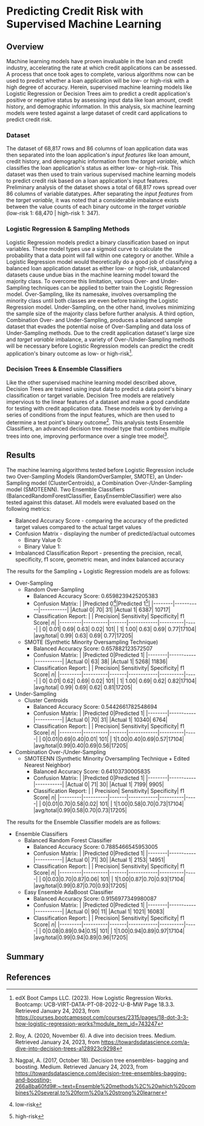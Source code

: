 # Predicting Credit Risk with Supervised Machine Learning

## Overview

Machine learning models have proven invaluable in the loan and credit industry, accelerating the rate at which credit applications can be assessed. A process that once took ages to complete, various algorithms now can be used to predict whether a loan application will be low- or high-risk with a high degree of accuracy. Herein, supervised machine learning models like Logistic Regression or Decision Trees aim to predict a credit application's positive or negative status by assessing input data like loan amount, credit history, and demographic information. In this analysis, six machine learning models were tested against a large dataset of credit card applications to predict credit risk.

### Dataset

The dataset of 68,817 rows and 86 columns of loan application data was then separated into the loan application's *input features* like loan amount, credit history, and demographic information from the *target variable,* which classifies the loan application's status as either low- or high-risk. This dataset was then used to train various supervised machine learning models to predict credit risk based on a loan application's input features. Preliminary analysis of the dataset shows a total of 68,817 rows spread over 86 columns of variable datatypes. After separating the *input features* from the *target variable,* it was noted that a considerable imbalance exists between the value counts of each binary outcome in the *target variable* (low-risk 1: 68,470 | high-risk 1: 347).

### Logistic Regression & Sampling Methods

Logistic Regression models predict a binary classification based on input variables. These model types use a sigmoid curve to calculate the probability that a data point will fall within one category or another. While a Logistic Regression model would theoretically do a good job of classifying a balanced loan application dataset as either low- or high-risk, unbalanced datasets cause undue bias in the machine learning model toward the majority class. To overcome this limitation, various Over- and Under-Sampling techniques can be applied to better train the Logistic Regression model. Over-Sampling, like its namesake, involves oversampling the minority class until both classes are even before training the Logistic Regression model. Under-Sampling, on the other hand, involves minimizing the sample size of the majority class before further analysis. A third option, Combination Over- and Under-Sampling, produces a balanced sample dataset that evades the potential noise of Over-Sampling and data loss of Under-Sampling methods. Due to the credit application dataset's large size and *target variable* imbalance, a variety of Over-/Under-Sampling methods will be necessary before Logistic Regression models can predict the credit application's binary outcome as low- or high-risk[^1].

### Decision Trees & Ensemble Classifiers

Like the other supervised machine learning model described above, Decision Trees are trained using input data to predict a data point's binary classification or target variable. Decision Tree models are relatively impervious to the linear features of a dataset and make a good candidate for testing with credit application data. These models work by deriving a series of conditions from the input features, which are then used to determine a test point's binary outcome[^2]. This analysis tests Ensemble Classifiers, an advanced decision tree model type that combines multiple trees into one, improving performance over a single tree model[^3].

## Results

The machine learning algorithms tested before Logistic Regression include two Over-Sampling Models (RandomOverSampler, SMOTE), an Under-Sampling model (ClusterCentroids), a Combination Over-/Under-Sampling model (SMOTEENN). Two Ensemble Classifiers (BalancedRandomForestClassifier, EasyEnsembleClassifier) were also tested against this dataset. All models were evaluated based on the following metrics:

+ Balanced Accuracy Score - comparing the accuracy of the predicted target values compared to the actual target values
+ Confusion Matrix - displaying the number of predicted/actual outcomes
    + Binary Value 0: 
    + Binary Value 1:
+ Imbalanced Classification Report - presenting the precision, recall, specificity, f1 score, geometric mean, and index balanced accuracy

The results for the Sampling + Logistic Regression models are as follows:

- Over-Sampling
    - Random Over-Sampling
        - Balanced Accuracy Score: 0.6598239425205383
        - Confusion Matrix:
            |        |Predicted 0[^*]|Predicted 1[^**]|
            |--------|-----------|-----------|
            |Actual 0|         70|         31|
            |Actual 1|       6387|      10717|
        - Classification Report:
            |         | Precision| Sensitivity| Specificity|  f1 Score|   *n*|
            |---------|----------|-------|------------|----------|-----|
            |        0|      0.01|   0.69|        0.63|      0.02|  101|
            |        1|      1.00|   0.63|        0.69|      0.77|17104|
            |avg/total|      0.99|   0.63|        0.69|      0.77|17205|
    - SMOTE (Synthetic Minority Oversampling Technique)
        - Balanced Accuracy Score: 0.657882123572507
        - Confusion Matrix:
            |        |Predicted 0|Predicted 1|
            |--------|-----------|-----------|
            |Actual 0|         63|         38|
            |Actual 1|       5268|      11836|
        - Classification Report:
            |         | Precision| Sensitivity| Specificity|  f1 Score|   *n*|
            |---------|----------|-------|------------|----------|-----|
            |        0|      0.01|   0.62|        0.69|      0.02|  101|
            |        1|      1.00|   0.69|        0.62|      0.82|17104|
            |avg/total|      0.99|   0.69|        0.62|      0.81|17205|
- Under-Sampling
    - Cluster Centroids
        - Balanced Accuracy Score: 0.5442661782548694
        - Confusion Matrix:
            |        |Predicted 0|Predicted 1|
            |--------|-----------|-----------|
            |Actual 0|         70|         31|
            |Actual 1|      10340|       6764|
        - Classification Report:
            |         | Precision| Sensitivity| Specificity|  f1 Score|   *n*|
            |---------|----------|-------|------------|----------|-----|
            |        0|0.01|0.69|0.40|0.01|  101|
            |        1|1.00|0.40|0.69|0.57|17104|
            |avg/total|0.99|0.40|0.69|0.56|17205|
- Combination Over-/Under-Sampling
    - SMOTEENN (Synthetic Minority Oversampling Technique + Edited Nearest Neighbor)
        - Balanced Accuracy Score: 0.64103730005835
        - Confusion Matrix:
            |        |Predicted 0|Predicted 1|
            |--------|-----------|-----------|
            |Actual 0|         71|         30|
            |Actual 1|       7199|       9905|
        - Classification Report:
            |         | Precision| Sensitivity| Specificity|  f1 Score|   *n*|
            |---------|----------|-------|------------|----------|-----|
            |        0|0.01|0.70|0.58|0.02|  101|
            |        1|1.00|0.58|0.70|0.73|17104|
            |avg/total|0.99|0.58|0.70|0.73|17205|

The results for the Ensemble Classifier models are as follows:

- Ensemble Classifiers
    - Balanced Random Forest Classifier
        - Balanced Accuracy Score: 0.7885466545953005
        - Confusion Matrix:
            |        |Predicted 0|Predicted 1|
            |--------|-----------|-----------|
            |Actual 0|         71|         30|
            |Actual 1|       2153|      14951|
        - Classification Report:
            |         | Precision| Sensitivity| Specificity|  f1 Score|   *n*|
            |---------|----------|-------|------------|----------|-----|
            |        0|0.03|0.70|0.87|0.06|  101|
            |        1|1.00|0.87|0.70|0.93|17104|
            |avg/total|0.99|0.87|0.70|0.93|17205|
    - Easy Ensemble AdaBoost Classifier
        - Balanced Accuracy Score: 0.9156977349980087
        - Confusion Matrix:
            |        |Predicted 0|Predicted 1|
            |--------|-----------|-----------|
            |Actual 0|         90|         11|
            |Actual 1|       1021|      16083|
        - Classification Report:
            |         | Precision| Sensitivity| Specificity|  f1 Score|   *n*|
            |---------|----------|-------|------------|----------|-----|
            |        0|0.08|0.89|0.94|0.15|  101|
            |        1|1.00|0.94|0.89|0.97|17104|
            |avg/total|0.99|0.94|0.89|0.96|17205|





## Summary


## References
[^1]: edX Boot Camps LLC. (2023). How Logistic Regression Works. Bootcamp: UCB-VIRT-DATA-PT-08-2022-U-B-MW Page 18.3.3. Retrieved January 24, 2023, from https://courses.bootcampspot.com/courses/2315/pages/18-dot-3-3-how-logistic-regression-works?module_item_id=743247 
[^2]: Roy, A. (2020, November 6). A dive into decision trees. Medium. Retrieved January 24, 2023, from https://towardsdatascience.com/a-dive-into-decision-trees-a128923c9298 
[^3]: Nagpal, A. (2017, October 18). Decision tree ensembles- bagging and boosting. Medium. Retrieved January 24, 2023, from https://towardsdatascience.com/decision-tree-ensembles-bagging-and-boosting-266a8ba60fd9#:~:text=Ensemble%20methods%2C%20which%20combines%20several,to%20form%20a%20strong%20learner
[^*]: low-risk
[^**]: high-risk

